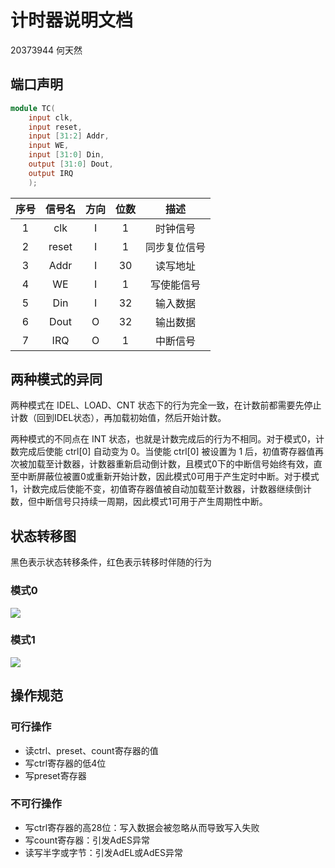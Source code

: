 # 计时器说明文档

20373944 何天然



## 端口声明

```verilog
module TC(
    input clk,
    input reset,
    input [31:2] Addr,
    input WE,
    input [31:0] Din,
    output [31:0] Dout,
    output IRQ
    );
```

| 序号 | 信号名 | 方向 | 位数 |     描述     |
| :--: | :----: | :--: | :--: | :----------: |
|  1   |  clk   |  I   |  1   |   时钟信号   |
|  2   | reset  |  I   |  1   | 同步复位信号 |
|  3   |  Addr  |  I   |  30  |   读写地址   |
|  4   |   WE   |  I   |  1   |  写使能信号  |
|  5   |  Din   |  I   |  32  |   输入数据   |
|  6   |  Dout  |  O   |  32  |   输出数据   |
|  7   |  IRQ   |  O   |  1   |   中断信号   |



## 两种模式的异同

两种模式在 IDEL、LOAD、CNT 状态下的行为完全一致，在计数前都需要先停止计数（回到IDEL状态），再加载初始值，然后开始计数。

两种模式的不同点在 INT 状态，也就是计数完成后的行为不相同。对于模式0，计数完成后使能 ctrl[0] 自动变为 0。当使能 ctrl[0] 被设置为 1 后，初值寄存器值再次被加载至计数器，计数器重新启动倒计数，且模式0下的中断信号始终有效，直至中断屏蔽位被置0或重新开始计数，因此模式0可用于产生定时中断。对于模式1，计数完成后使能不变，初值寄存器值被自动加载至计数器，计数器继续倒计数，但中断信号只持续一周期，因此模式1可用于产生周期性中断。



## 状态转移图

黑色表示状态转移条件，红色表示转移时伴随的行为

### 模式0

![](D:\study\CO\p7\report\状态机0.jpg)



### 模式1

![](D:\study\CO\p7\report\状态机1.jpg)



## 操作规范

### 可行操作

- 读ctrl、preset、count寄存器的值
- 写ctrl寄存器的低4位
- 写preset寄存器

### 不可行操作

- 写ctrl寄存器的高28位：写入数据会被忽略从而导致写入失败
- 写count寄存器：引发AdES异常
- 读写半字或字节：引发AdEL或AdES异常